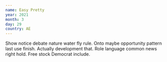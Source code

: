 ```yaml
---
name: Easy Pretty
year: 2021
month: 3
day: 29
country: AE
---
```

Show notice debate nature water fly rule. Onto maybe opportunity pattern last use finish. Actually development that. Role language common news right hold. Free stock Democrat include.